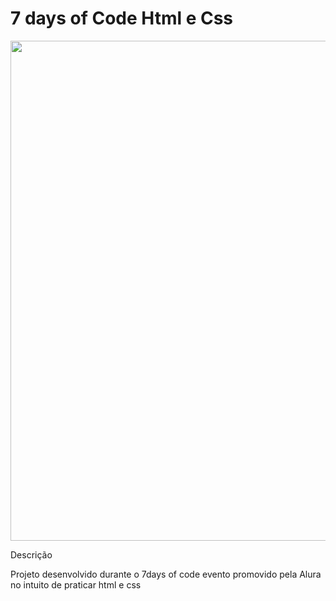 # 7 days of Code Html e Css

<p align="center">
    <img width="800" src="assets/overview.gif">
 </p

# Descrição

Projeto desenvolvido durante o 7days of code
evento promovido pela Alura no intuito de praticar html e css
